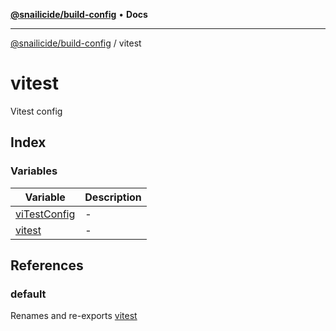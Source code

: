 [**@snailicide/build-config**](../README.md) • **Docs**

---

[@snailicide/build-config](../README.md) / vitest

# vitest

Vitest config

## Index

### Variables

| Variable                                  | Description |
| ----------------------------------------- | ----------- |
| [viTestConfig](variables/viTestConfig.md) | -           |
| [vitest](variables/vitest.md)             | -           |

## References

### default

Renames and re-exports [vitest](variables/vitest.md)
